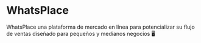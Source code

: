 # WhatsPlace
WhatsPlace una plataforma de mercado en línea para potencializar su flujo de ventas diseñado para pequeños y medianos negocios 🖥️
